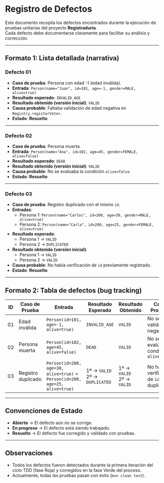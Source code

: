 # Registro de Defectos

Este documento recopila los defectos encontrados durante la ejecución de pruebas unitarias del proyecto **Registraduría**.  
Cada defecto debe documentarse claramente para facilitar su análisis y corrección.

---

## Formato 1: Lista detallada (narrativa)

### Defecto 01
- **Caso de prueba**: Persona con edad -1 (edad inválida).
- **Entrada**: `Person(name="Juan", id=101, age=-1, gender=MALE, alive=true)`
- **Resultado esperado**: `INVALID_AGE`
- **Resultado obtenido (versión inicial)**: `VALID`
- **Causa probable**: Faltaba validación de edad negativa en `Registry.registerVoter`.
- **Estado**: **Resuelto**

---

### Defecto 02
- **Caso de prueba**: Persona muerta.
- **Entrada**: `Person(name="Ana", id=102, age=45, gender=FEMALE, alive=false)`
- **Resultado esperado**: `DEAD`
- **Resultado obtenido (versión inicial)**: `VALID`
- **Causa probable**: No se evaluaba la condición `alive=false`.
- **Estado**: **Resuelto**

---

### Defecto 03
- **Caso de prueba**: Registro duplicado con el mismo `id`.
- **Entradas**:  
  - Persona 1: `Person(name="Carlos", id=200, age=30, gender=MALE, alive=true)`  
  - Persona 2: `Person(name="Carla", id=200, age=25, gender=FEMALE, alive=true)`  
- **Resultado esperado**:  
  - Persona 1 → `VALID`  
  - Persona 2 → `DUPLICATED`  
- **Resultado obtenido (versión inicial)**:  
  - Persona 1 → `VALID`  
  - Persona 2 → `VALID`
- **Causa probable**: No había verificación de `id` previamente registrado.
- **Estado**: **Resuelto**

---

## Formato 2: Tabla de defectos (bug tracking)

| ID  | Caso de Prueba      | Entrada | Resultado Esperado | Resultado Obtenido | Causa Probable | Estado |
|-----|---------------------|---------|--------------------|--------------------|----------------|--------|
| 01  | Edad inválida       | `Person(id=101, age=-1, alive=true)` | `INVALID_AGE` | `VALID` | No se valida edad negativa | **Resuelto** |
| 02  | Persona muerta      | `Person(id=102, age=45, alive=false)` | `DEAD` | `VALID` | No se evalúa condición `alive=false` | **Resuelto** |
| 03  | Registro duplicado  | `Person(id=200, age=30, alive=true)` + `Person(id=200, age=25, alive=true)` | 1º → `VALID`<br>2º → `DUPLICATED` | 1º → `VALID`<br>2º → `VALID` | No hay verificación de `id` duplicado | **Resuelto** |

---

## Convenciones de Estado
- **Abierto** → El defecto aún no se corrige.  
- **En progreso** → El defecto está siendo trabajado.  
- **Resuelto** → El defecto fue corregido y validado con pruebas.  

---

## Observaciones
- Todos los defectos fueron detectados durante la primera iteración del ciclo TDD (fase Roja) y corregidos en la fase Verde del proceso.
- Actualmente, todas las pruebas pasan con éxito (`mvn clean test`).
